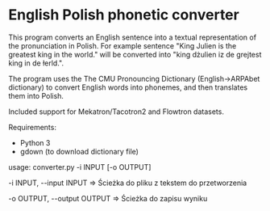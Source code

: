 # English Polish phonetic converter
This program converts an English sentence into a textual representation of the pronunciation in Polish. For example sentence "King Julien is the greatest king in the world." will be converted into "king dżulien iz de grejtest king in de łerld.".

The program uses the The CMU Pronouncing Dictionary (English->ARPAbet dictionary) to convert English words into phonemes, and then translates them into Polish.

Included support for Mekatron/Tacotron2 and Flowtron datasets.

Requirements:
- Python 3
- gdown (to download dictionary file)

usage: converter.py -i INPUT [-o OUTPUT]

-i INPUT, --input INPUT => Ścieżka do pliku z tekstem do przetworzenia

-o OUTPUT, --output OUTPUT => Ścieżka do zapisu wyniku